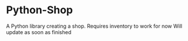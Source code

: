 # Python-Shop
A Python library creating a shop. Requires inventory to work for now
Will update as soon as finished